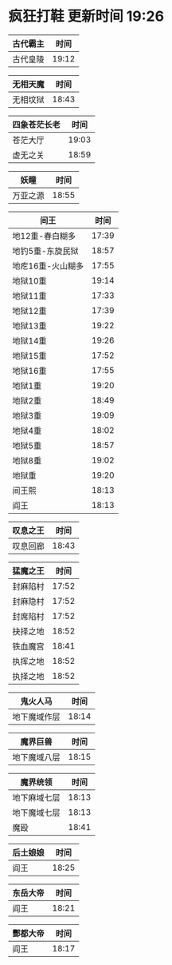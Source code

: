 # 疯狂打鞋 更新时间 19:26

| 古代霸主   | 时间    |
|--------|-------|
| 古代皇陵 | 19:12 |

| 无相天魔   | 时间    |
|--------|-------|
| 无相坟狱 | 18:43 |

| 四象苍茫长老   | 时间    |
|--------|-------|
| 苍茫大厅 | 19:03 |
| 虚无之关 | 18:59 |

| 妖瞳   | 时间    |
|--------|-------|
| 万亚之源 | 18:55 |

| 间王   | 时间    |
|--------|-------|
| 地12重-春白糊多 | 17:39 |
| 地钓5重-东旋民狱 | 18:57 |
| 地疙16重-火山糊多 | 17:55 |
| 地狱10重 | 19:14 |
| 地狱11重 | 17:33 |
| 地狱12重 | 17:39 |
| 地狱13重 | 19:22 |
| 地狱14重 | 19:26 |
| 地狱15重 | 17:52 |
| 地狱16重 | 17:55 |
| 地狱1重 | 19:20 |
| 地狱2重 | 18:49 |
| 地狱3重 | 19:09 |
| 地狱4重 | 18:02 |
| 地狱5重 | 18:57 |
| 地狱8重 | 19:02 |
| 地狱重 | 19:20 |
| 间王熙 | 18:13 |
| 阎王 | 18:13 |

| 叹息之王   | 时间    |
|--------|-------|
| 叹息回廊 | 18:43 |

| 猛魔之王   | 时间    |
|--------|-------|
| 封麻陷村 | 17:52 |
| 封麻隐村 | 17:52 |
| 封席陷村 | 17:52 |
| 抉择之地 | 18:52 |
| 铁血魔宫 | 18:41 |
| 执挥之地 | 18:52 |
| 执择之地 | 18:52 |

| 鬼火人马   | 时间    |
|--------|-------|
| 地下魔域作层 | 18:14 |

| 魔界巨兽   | 时间    |
|--------|-------|
| 地下魔域八层 | 18:15 |

| 魔界统领   | 时间    |
|--------|-------|
| 地下麻域七层 | 18:13 |
| 地下魔域七层 | 18:13 |
| 魔殴 | 18:41 |

| 后土娘娘   | 时间    |
|--------|-------|
| 阎王 | 18:25 |

| 东岳大帝   | 时间    |
|--------|-------|
| 阎王 | 18:21 |

| 酆都大帝   | 时间    |
|--------|-------|
| 阎王 | 18:17 |